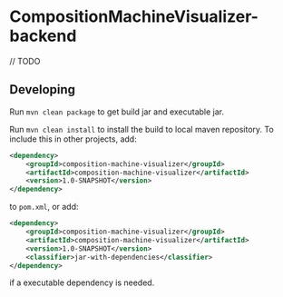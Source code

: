 # CompositionMachineVisualizer-backend

// TODO

## Developing

Run `mvn clean package` to get build jar and executable jar.

Run `mvn clean install` to install the build to local maven repository. To include this in other projects, add:

```xml
<dependency>
    <groupId>composition-machine-visualizer</groupId>
    <artifactId>composition-machine-visualizer</artifactId>
    <version>1.0-SNAPSHOT</version>
</dependency>
```

to `pom.xml`, or add:

```xml
<dependency>
    <groupId>composition-machine-visualizer</groupId>
    <artifactId>composition-machine-visualizer</artifactId>
    <version>1.0-SNAPSHOT</version>
    <classifier>jar-with-dependencies</classifier>
</dependency>
```
if a executable dependency is needed.